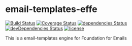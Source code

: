 # email-templates-effe

[![Build Status](https://travis-ci.org/snics/email-templates-effe.svg?branch=master)](https://travis-ci.org/snics/email-templates-effe)
[![Coverage Status](https://coveralls.io/repos/github/snics/email-templates-effe/badge.svg?branch=master)](https://coveralls.io/github/snics/email-templates-effe?branch=master)
[![dependencies Status](https://david-dm.org/snics/email-templates-effe/status.svg)](https://david-dm.org/snics/email-templates-effe)
[![devDependencies Status](https://david-dm.org/snics/email-templates-effe/dev-status.svg)](https://david-dm.org/snics/email-templates-effe?type=dev)
[![license](https://img.shields.io/github/license/mashape/apistatus.svg?style=flat-square)](https://github.com/snics/email-templates-effe/blob/master/LICENSE)

This is a email-templates engine for Foundation for Emails
